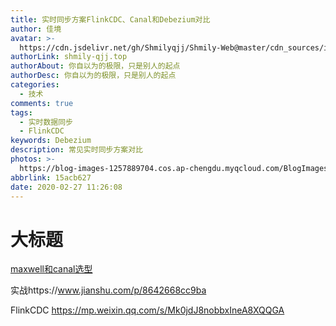 ```yaml
---
title: 实时同步方案FlinkCDC、Canal和Debezium对比
author: 佳境
avatar: >-
  https://cdn.jsdelivr.net/gh/Shmilyqjj/Shmily-Web@master/cdn_sources/img/custom/avatar.jpg
authorLink: shmily-qjj.top
authorAbout: 你自以为的极限，只是别人的起点
authorDesc: 你自以为的极限，只是别人的起点
categories:
  - 技术
comments: true
tags:
  - 实时数据同步
  - FlinkCDC
keywords: Debezium
description: 常见实时同步方案对比
photos: >-
  https://blog-images-1257889704.cos.ap-chengdu.myqcloud.com/BlogImages/Phoenix/Phoenix-cover.jpg
abbrlink: 15acb627
date: 2020-02-27 11:26:08
---
```


# 大标题  

[maxwell和canal选型](https://www.modb.pro/db/24734)

实战https://www.jianshu.com/p/8642668cc9ba

FlinkCDC https://mp.weixin.qq.com/s/Mk0jdJ8nobbxIneA8XQQGA